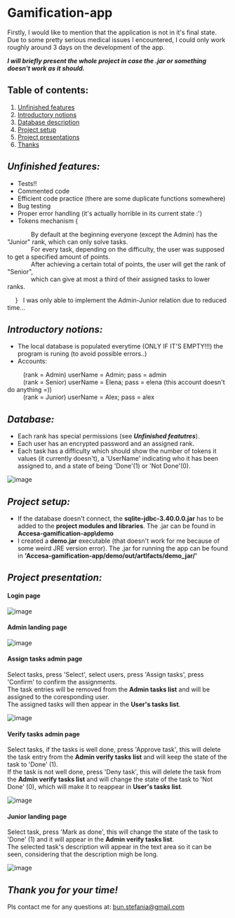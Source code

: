 # Gamification-app

Firstly, I would like to mention that the application is not in it's final state. Due to some pretty serious medical issues I encountered, I could only work roughly around 3 days on the development of the app.

***I will briefly present the whole project in case the .jar or something doesn't work as it should.***

## Table of contents:
1. [ Unfinished features ](#unfinished)
2. [ Introductory notions ](#intro)
3. [ Database description ](#db)
4. [ Project setup ](#setup)
5. [ Project presentations ](present)
6. [ Thanks ](thx)

<a name="unfinished"></a>
## ***Unfinished features:***
  - Tests!!
  - Commented code
  - Efficient code practice (there are some duplicate functions somewhere)
  - Bug testing
  - Proper error handling (it's actually horrible in its current state :')
  - Tokens mechanism {<br>
<p>
      &emsp; &emsp; &emsp; By default at the beginning everyone (except the Admin) has the "Junior" rank, which can only solve tasks.<br>
      &emsp; &emsp; &emsp; For every task, depending on the difficulty, the user was supposed to get a specified amount of points.<br>
      &emsp; &emsp; &emsp; After achieving a certain total of points, the user will get the rank of "Senior",<br>
      &emsp; &emsp; &emsp; which can give at most a third of their assigned tasks to lower ranks.<br>

  &emsp; } &nbsp; I was only able to implement the Admin-Junior relation due to reduced time...
</p>

<a name="intro"></a>
## ***Introductory notions:***
  - The local database is populated everytime (ONLY IF IT'S EMPTY!!!) the program is runing (to avoid possible errors..)
  - Accounts: 
<p>
      &emsp; &emsp; (rank = Admin) userName = Admin; pass = admin <br>
      &emsp; &emsp; (rank = Senior) userName = Elena; pass = elena (this account doesn't do anything =)) <br>
      &emsp; &emsp; (rank = Junior) userName = Alex; pass = alex <br>
</p>

<a name="db"></a>
## ***Database:***
  - Each rank has special permissions (see ***Unfinished featutres***).
  - Each user has an encrypted password and an assigned rank.
  - Each task has a difficulty which should show the number of tokens it values (it currently doesn't), a 'UserName' indicating who it has been assigned to, and a state of being 'Done'(1) or 'Not Done'(0).

![image](https://user-images.githubusercontent.com/35970991/231394015-f3896f55-0969-4db5-a7a0-bb6238af29d9.png)

<a name="setup"></a>
## ***Project setup:***
  - If the database doesn't connect, the **sqlite-jdbc-3.40.0.0.jar** has to be added to the **project modules and libraries**. The .jar can be found in **Accesa-gamification-app\demo**
  - I created a **demo.jar** executable (that doesn't work for me because of some weird JRE version error). The .jar for running the app can be found in **'Accesa-gamification-app/demo/out/artifacts/demo_jar/'**


<a name="present"></a>
## ***Project presentation:***

#### Login page
![image](https://user-images.githubusercontent.com/35970991/231394692-7b99f021-4a14-4a46-9734-e940560a6ed3.png)

#### Admin landing page
![image](https://user-images.githubusercontent.com/35970991/231394909-6c99c25b-b896-4c5c-9f65-2ed2fe99d8fc.png)

#### Assign tasks admin page

Select tasks, press 'Select', select users, press 'Assign tasks', press 'Confirm' to confirm the assignments.<br>
The task entries will be removed from the **Admin tasks list** and will be assigned to the coresponding user.<br>
The assigned tasks will then appear in the **User's tasks list**.<br>

![image](https://user-images.githubusercontent.com/35970991/231398399-59e051e4-2bcc-4055-af60-cfc2d3af9010.png)

#### Verify tasks admin page

Select tasks, if the tasks is well done, press 'Approve task', this will delete the task entry from the **Admin verify tasks list** and will keep the state of the task to 'Done' (1).<br>
If the task is not well done, press 'Deny task', this will delete the task from the **Admin verify tasks list** and will change the state of the task to 'Not Done' (0), which will make it to reappear in **User's tasks list**.<br>

![image](https://user-images.githubusercontent.com/35970991/231398258-daf5fba2-994b-48a3-93c9-9bfc450f1c20.png)


#### Junior landing page

Select task, press 'Mark as done', this will change the state of the task to 'Done' (1) and it will appear in the **Admin verify tasks list**.<br>
The selected task's description will appear in the text area so it can be seen, considering that the description migh be long.<br>

![image](https://user-images.githubusercontent.com/35970991/231398779-958a9341-5bea-4278-b16e-ff93980fdbce.png)

<a name="thx"></a>
## ***Thank you for your time!***

Pls contact me for any questions at: bun.stefania@gmail.com
